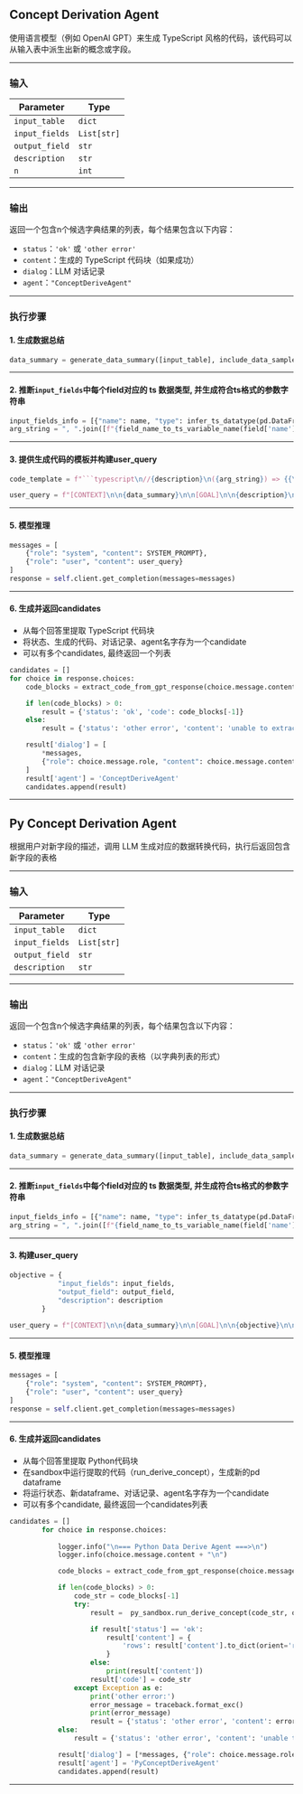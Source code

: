 ## Concept Derivation Agent

使用语言模型（例如 OpenAI GPT）来生成 TypeScript 风格的代码，该代码可以从输入表中派生出新的概念或字段。

---

###  **输入**
| Parameter       | Type         | 
|----------------|--------------|
| `input_table`   | `dict`       |
| `input_fields`  | `List[str]`  |
| `output_field`  | `str`        |
| `description`   | `str`        | 
| `n`             | `int`        | 

---

### **输出**
返回一个包含n个候选字典结果的列表，每个结果包含以下内容：
- `status`：`'ok'` 或 `'other error'`
- `content`：生成的 TypeScript 代码块（如果成功）
- `dialog`：LLM 对话记录
- `agent`：`"ConceptDeriveAgent"`

---

### **执行步骤**

#### **1. 生成数据总结**

```python
data_summary = generate_data_summary([input_table], include_data_samples=True)
```

---

#### **2. 推断`input_fields`中每个field对应的 ts 数据类型, 并生成符合ts格式的参数字符串**

```python
input_fields_info = [{"name": name, "type": infer_ts_datatype(pd.DataFrame(input_table['rows']), name)} for name in input_fields]
arg_string = ", ".join([f"{field_name_to_ts_variable_name(field['name'])} : {field['type']}" for field in input_fields_info])
```

---

#### **3. 提供生成代码的模板并构建user_query**

```python
code_template = f"```typescript\n//{description}\n({arg_string}) => {{\n    // complete code here\n    return {field_name_to_ts_variable_name(output_field)}\n}}\n```"

user_query = f"[CONTEXT]\n\n{data_summary}\n\n[GOAL]\n\n{description}\n\n[TEMPLATE]\n\n{code_template}\n\n[OUTPUT]\n"
```

---

#### **5. 模型推理**

```python
messages = [
    {"role": "system", "content": SYSTEM_PROMPT},
    {"role": "user", "content": user_query}
]
response = self.client.get_completion(messages=messages)
```

---

#### **6. 生成并返回candidates**
- 从每个回答里提取 TypeScript 代码块
- 将状态、生成的代码、对话记录、agent名字存为一个candidate
- 可以有多个candidates, 最终返回一个列表

```python
candidates = []
for choice in response.choices:
    code_blocks = extract_code_from_gpt_response(choice.message.content + "\n", "typescript")

    if len(code_blocks) > 0:
        result = {'status': 'ok', 'code': code_blocks[-1]}
    else:
        result = {'status': 'other error', 'content': 'unable to extract code from response'}

    result['dialog'] = [
        *messages,
        {"role": choice.message.role, "content": choice.message.content}
    ]
    result['agent'] = 'ConceptDeriveAgent'
    candidates.append(result)
```

---

## Py Concept Derivation Agent

根据用户对新字段的描述，调用 LLM 生成对应的数据转换代码，执行后返回包含新字段的表格

---

###  **输入**
| Parameter       | Type         | 
|----------------|--------------|
| `input_table`   | `dict`       |
| `input_fields`  | `List[str]`  |
| `output_field`  | `str`        |
| `description`   | `str`        | 

---

### **输出**
返回一个包含n个候选字典结果的列表，每个结果包含以下内容：
- `status`：`'ok'` 或 `'other error'`
- `content`：生成的包含新字段的表格（以字典列表的形式）
- `dialog`：LLM 对话记录
- `agent`：`"ConceptDeriveAgent"`

---

### **执行步骤**

#### **1. 生成数据总结**

```python
data_summary = generate_data_summary([input_table], include_data_samples=True)
```

---

#### **2. 推断`input_fields`中每个field对应的 ts 数据类型, 并生成符合ts格式的参数字符串**

```python
input_fields_info = [{"name": name, "type": infer_ts_datatype(pd.DataFrame(input_table['rows']), name)} for name in input_fields]
arg_string = ", ".join([f"{field_name_to_ts_variable_name(field['name'])} : {field['type']}" for field in input_fields_info])
```

---

#### **3. 构建user_query**

```python
objective = {
            "input_fields": input_fields,
            "output_field": output_field,
            "description": description
        }
        
user_query = f"[CONTEXT]\n\n{data_summary}\n\n[GOAL]\n\n{objective}\n\n[OUTPUT]\n"
```

---

#### **5. 模型推理**

```python
messages = [
    {"role": "system", "content": SYSTEM_PROMPT},
    {"role": "user", "content": user_query}
]
response = self.client.get_completion(messages=messages)
```

---

#### **6. 生成并返回candidates**
- 从每个回答里提取 Python代码块
- 在sandbox中运行提取的代码（run_derive_concept），生成新的pd dataframe
- 将运行状态、新dataframe、对话记录、agent名字存为一个candidate
- 可以有多个candidate, 最终返回一个candidates列表

```python
candidates = []
        for choice in response.choices:
            
            logger.info("\n=== Python Data Derive Agent ===>\n")
            logger.info(choice.message.content + "\n")

            code_blocks = extract_code_from_gpt_response(choice.message.content + "\n", "python")

            if len(code_blocks) > 0:
                code_str = code_blocks[-1]
                try:
                    result =  py_sandbox.run_derive_concept(code_str, output_field, input_table['rows'], self.exec_python_in_subprocess)

                    if result['status'] == 'ok':
                        result['content'] = {
                            'rows': result['content'].to_dict(orient='records'),
                        }
                    else:
                        print(result['content'])
                    result['code'] = code_str
                except Exception as e:
                    print('other error:')
                    error_message = traceback.format_exc()
                    print(error_message)
                    result = {'status': 'other error', 'content': error_message}
            else:
                result = {'status': 'other error', 'content': 'unable to extract code from response'}

            result['dialog'] = [*messages, {"role": choice.message.role, "content": choice.message.content}]
            result['agent'] = 'PyConceptDeriveAgent'
            candidates.append(result)
```

---
